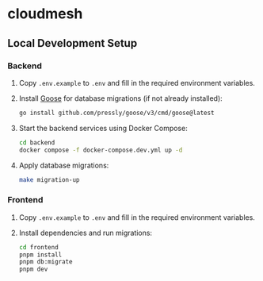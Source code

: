 # cloudmesh

## Local Development Setup

### Backend

1. Copy `.env.example` to `.env` and fill in the required environment variables.
2. Install [Goose](https://github.com/pressly/goose) for database migrations (if not already installed):

   ```sh
   go install github.com/pressly/goose/v3/cmd/goose@latest
   ```

3. Start the backend services using Docker Compose:

   ```sh
   cd backend
   docker compose -f docker-compose.dev.yml up -d
   ```

4. Apply database migrations:

   ```sh
   make migration-up
   ```

### Frontend

1. Copy `.env.example` to `.env` and fill in the required environment variables.
2. Install dependencies and run migrations:

   ```sh
   cd frontend
   pnpm install
   pnpm db:migrate
   pnpm dev
   ```
